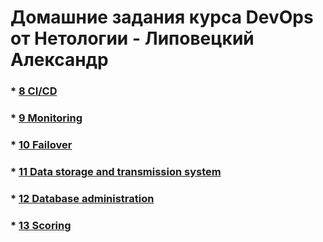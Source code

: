 # Домашние задания курса DevOps от Нетологии - Липовецкий Александр  

### * [8 CI/CD](./8_Automation_CI_CD/)  
### * [9 Monitoring](./9_Monitoring/)  
### * [10 Failover](./10_Failover/)  
### * [11 Data storage and transmission system](./11_Data_storage_and_transmission_systems/)  
### * [12 Database administration](./12_Database_administration/)  
### * [13 Scoring](./13_Scoring/)  